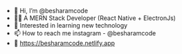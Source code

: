 - 👋 Hi, I’m @besharamcode
- 🧑‍💻 A MERN Stack Developer (React Native + ElectronJs)
- 👀 Interested in learning new technology
- 📫 How to reach me instagram - @besharamcode
- 🔗 https://besharamcode.netlify.app
<!---
besharamcode/besharamcode is a ✨ special ✨ repository because its `README.md` (this file) appears on your GitHub profile.
You can click the Preview link to take a look at your changes.
--->
